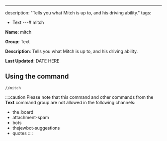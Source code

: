 ---
description: "Tells you what Mitch is up to, and his driving ability."
tags:
  - Text
---# mitch

**Name**: mitch

**Group**: Text

**Description**: Tells you what Mitch is up to, and his driving ability.

**Last Updated**: DATE HERE

## Using the command

    //mitch

::::caution Please note that this command and other commands from the **Text** command group are not allowed in the following channels:
- the_board
- attachment-spam
- bots
- thejewbot-suggestions
- quotes
::::